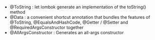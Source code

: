 + @ToString : let lombok generate an implementation of the toString() method
+ @Data : a convenient shortcut annotation that bundles the features of @ToString, @EqualsAndHashCode, @Getter / @Setter and @RequiredArgsConstructor together
+ @AllArgsConstructor : Generates an all-args constructor
